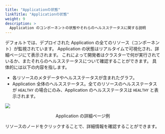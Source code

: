 ```yaml
---
title: "Applicationの状態"
linkTitle: "Applicationの状態"
weight: 9
description: >
  Application のコンポーネントの状態やそれらのヘルスステータスに関する説明
---
```


デフォルトでは、デプロイされた Application の全てのリソース（コンポーネント）が監視されています。
Application の状態はリアルタイムで可視化され、詳細ページにて表示されます。
これによって開発者はクラスターで何が実行されているか、またそれらのヘルスステータスについて確認することができます。
具体的には以下の内容を指します。
- 各リソースのメタデータやヘルスステータスが含まれたグラフ。
- Application 全体のヘルスステータス。全てのリソースのヘルスステータスが `HEALTHY` の場合にのみ、Application のヘルスステータスは `HEALTHY` と表示されます。

![](/images/application-details.png)
<p style="text-align: center;">
Application の詳細ページ例
</p>

リソースのノードをクリックすることで、詳細情報を確認することができます。
